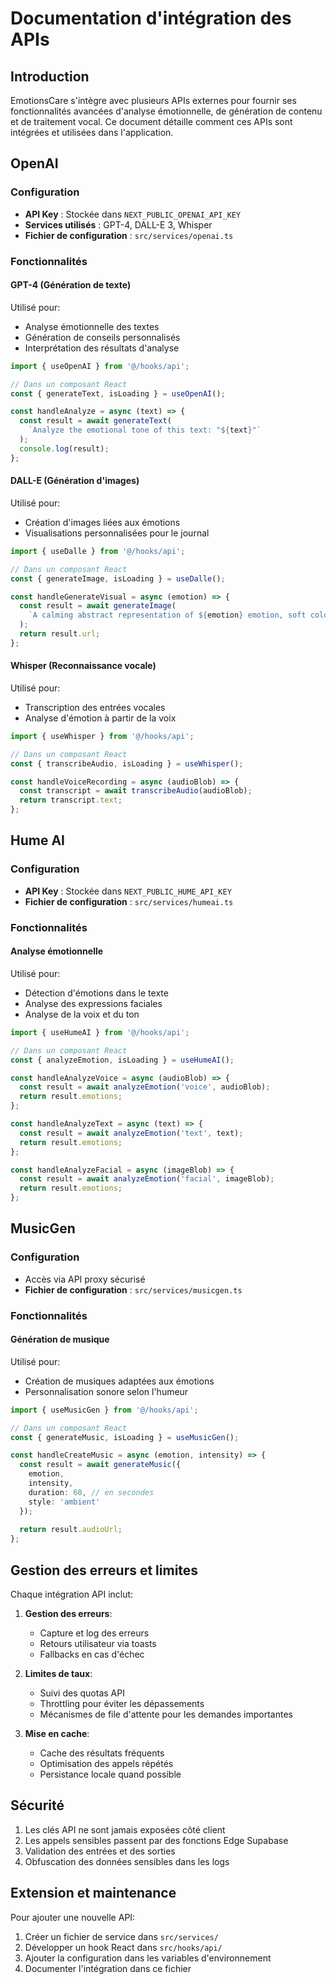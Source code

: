 
# Documentation d'intégration des APIs

## Introduction

EmotionsCare s'intègre avec plusieurs APIs externes pour fournir ses fonctionnalités avancées d'analyse émotionnelle, de génération de contenu et de traitement vocal. Ce document détaille comment ces APIs sont intégrées et utilisées dans l'application.

## OpenAI

### Configuration

- **API Key** : Stockée dans `NEXT_PUBLIC_OPENAI_API_KEY`
- **Services utilisés** : GPT-4, DALL-E 3, Whisper
- **Fichier de configuration** : `src/services/openai.ts`

### Fonctionnalités

#### GPT-4 (Génération de texte)

Utilisé pour:
- Analyse émotionnelle des textes
- Génération de conseils personnalisés
- Interprétation des résultats d'analyse

```typescript
import { useOpenAI } from '@/hooks/api';

// Dans un composant React
const { generateText, isLoading } = useOpenAI();

const handleAnalyze = async (text) => {
  const result = await generateText(
    `Analyze the emotional tone of this text: "${text}"`
  );
  console.log(result);
};
```

#### DALL-E (Génération d'images)

Utilisé pour:
- Création d'images liées aux émotions
- Visualisations personnalisées pour le journal

```typescript
import { useDalle } from '@/hooks/api';

// Dans un composant React
const { generateImage, isLoading } = useDalle();

const handleGenerateVisual = async (emotion) => {
  const result = await generateImage(
    `A calming abstract representation of ${emotion} emotion, soft colors`
  );
  return result.url;
};
```

#### Whisper (Reconnaissance vocale)

Utilisé pour:
- Transcription des entrées vocales
- Analyse d'émotion à partir de la voix

```typescript
import { useWhisper } from '@/hooks/api';

// Dans un composant React
const { transcribeAudio, isLoading } = useWhisper();

const handleVoiceRecording = async (audioBlob) => {
  const transcript = await transcribeAudio(audioBlob);
  return transcript.text;
};
```

## Hume AI

### Configuration

- **API Key** : Stockée dans `NEXT_PUBLIC_HUME_API_KEY`
- **Fichier de configuration** : `src/services/humeai.ts`

### Fonctionnalités

#### Analyse émotionnelle

Utilisé pour:
- Détection d'émotions dans le texte
- Analyse des expressions faciales
- Analyse de la voix et du ton

```typescript
import { useHumeAI } from '@/hooks/api';

// Dans un composant React
const { analyzeEmotion, isLoading } = useHumeAI();

const handleAnalyzeVoice = async (audioBlob) => {
  const result = await analyzeEmotion('voice', audioBlob);
  return result.emotions;
};

const handleAnalyzeText = async (text) => {
  const result = await analyzeEmotion('text', text);
  return result.emotions;
};

const handleAnalyzeFacial = async (imageBlob) => {
  const result = await analyzeEmotion('facial', imageBlob);
  return result.emotions;
};
```

## MusicGen

### Configuration

- Accès via API proxy sécurisé
- **Fichier de configuration** : `src/services/musicgen.ts`

### Fonctionnalités

#### Génération de musique

Utilisé pour:
- Création de musiques adaptées aux émotions
- Personnalisation sonore selon l'humeur

```typescript
import { useMusicGen } from '@/hooks/api';

// Dans un composant React
const { generateMusic, isLoading } = useMusicGen();

const handleCreateMusic = async (emotion, intensity) => {
  const result = await generateMusic({
    emotion,
    intensity,
    duration: 60, // en secondes
    style: 'ambient'
  });
  
  return result.audioUrl;
};
```

## Gestion des erreurs et limites

Chaque intégration API inclut:

1. **Gestion des erreurs**:
   - Capture et log des erreurs
   - Retours utilisateur via toasts
   - Fallbacks en cas d'échec

2. **Limites de taux**:
   - Suivi des quotas API
   - Throttling pour éviter les dépassements
   - Mécanismes de file d'attente pour les demandes importantes

3. **Mise en cache**:
   - Cache des résultats fréquents
   - Optimisation des appels répétés
   - Persistance locale quand possible

## Sécurité

1. Les clés API ne sont jamais exposées côté client
2. Les appels sensibles passent par des fonctions Edge Supabase
3. Validation des entrées et des sorties
4. Obfuscation des données sensibles dans les logs

## Extension et maintenance

Pour ajouter une nouvelle API:

1. Créer un fichier de service dans `src/services/`
2. Développer un hook React dans `src/hooks/api/`
3. Ajouter la configuration dans les variables d'environnement
4. Documenter l'intégration dans ce fichier
